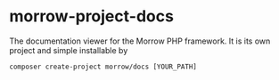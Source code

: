 morrow-project-docs
===================

The documentation viewer for the Morrow PHP framework.
It is its own project and simple installable by
```
composer create-project morrow/docs [YOUR_PATH]
```

